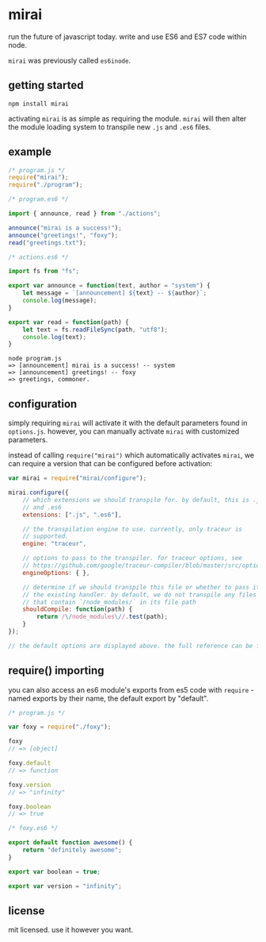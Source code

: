 # mirai

run the future of javascript today. write and use ES6 and ES7 code within node.

`mirai` was previously called `es6inode`.

## getting started

```shell
npm install mirai
```

activating `mirai` is as simple as requiring the module. `mirai` will then alter the module loading system to transpile new `.js` and `.es6` files.

## example

```javascript
/* program.js */
require("mirai");
require("./program");
```

```javascript
/* program.es6 */

import { announce, read } from "./actions";

announce("mirai is a success!");
announce("greetings!", "foxy");
read("greetings.txt");
```

```javascript
/* actions.es6 */

import fs from "fs";

export var announce = function(text, author = "system") {
    let message = `[announcement] ${text} -- ${author}`;
    console.log(message);
}

export var read = function(path) {
    let text = fs.readFileSync(path, "utf8");
    console.log(text);
}
```

```shell
node program.js
=> [announcement] mirai is a success! -- system
=> [announcement] greetings! -- foxy
=> greetings, commoner.
```

## configuration

simply requiring `mirai` will activate it with the default parameters found in `options.js`. however, you can manually activate `mirai` with customized parameters.

instead of calling `require("mirai")` which automatically activates `mirai`, we can require a version that can be configured before activation:

```javascript
var mirai = require("mirai/configure");

mirai.configure({
    // which extensions we should transpile for. by default, this is .js
    // and .es6
    extensions: [".js", ".es6"],

    // the transpilation engine to use. currently, only traceur is
    // supported.
    engine: "traceur",

    // options to pass to the transpiler. for traceur options, see
    // https://github.com/google/traceur-compiler/blob/master/src/options.js
    engineOptions: { },

    // determine if we should transpile this file or whether to pass it to
    // the existing handler. by default, we do not transpile any files
    // that contain `/node_modules/` in its file path
    shouldCompile: function(path) {
        return /\/node_modules\//.test(path);
    } 
});

// the default options are displayed above. the full reference can be found at https://github.com/astralfoxy/mirai/blob/master/src/options.js
```

## require() importing

you can also access an es6 module's exports from es5 code with `require` - named exports by their name, the default export by "default".

```javascript
/* program.js */

var foxy = require("./foxy");

foxy
// => [object]

foxy.default
// => function

foxy.version
// => "infinity"

foxy.boolean
// => true
```

```javascript
/* foxy.es6 */

export default function awesome() {
    return "definitely awesome";
}

export var boolean = true;

export var version = "infinity";
```

## license

mit licensed. use it however you want.
